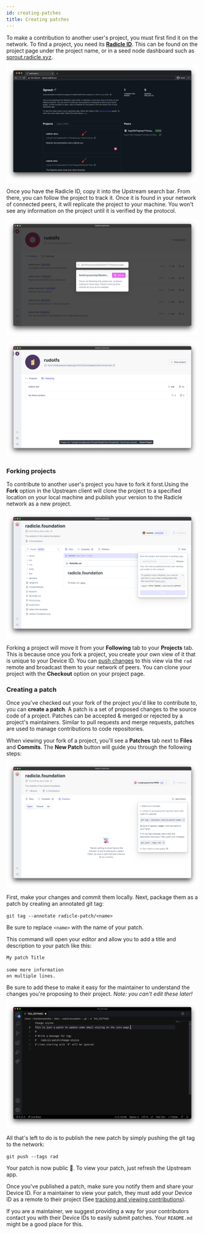 ```yaml
---
id: creating-patches
title: Creating patches
---
```


To make a contribution to another user's project, you must first find it on the
network. To find a project, you need its [**Radicle ID**][ri]. This can be found
on the project page under the project name, or in a seed node dashboard such as
[sprout.radicle.xyz](http://sprout.radicle.xyz).

![Identity][id]

Once you have the Radicle ID, copy it into the Upstream search bar. From there,
you can follow the project to track it. Once it is found in your network of
connected peers, it will replicate the project to your machine. You won't see
any information on the project until it is verified by the protocol.

![Search bar][sb]

![Found Project][fp]

### Forking projects

To contribute to another user's project you have to fork it forst.Using the
**Fork** option in the Upstream client will clone the project to a specified
location on your local machine and publish your version to the Radicle network
as a new project.

![Fork Project][fo]

 Forking a project will move it from your **Following** tab to your **Projects**
tab. This is because once you fork a project, you create your own view of it
that is unique to your Device ID. You can [push changes][pc] to this view via
the `rad` remote and broadcast them to your network of peers. You can clone your
project with the **Checkout** option on your project page.

### Creating a patch

Once you've checked out your fork of the project you'd like to contribute to,
you can **create a patch**. A patch is a set of proposed changes to the source
code of a project. Patches can be accepted & merged or rejected by a project's
maintainers. Similar to pull requests and merge requests, patches are used to
manage contributions to code repositories.

When viewing your fork of a project, you'll see a **Patches** tab next to
**Files** and **Commits**. The **New Patch** button will guide you through the
following steps:

![New Patch][np]

First, make your changes and commit them locally. Next, package them as a patch
by creating an annotated git tag:

`git tag --annotate radicle-patch/<name>`

Be sure to replace `<name>` with the name of your patch.

This command will open your editor and allow you to add a title and description
to your patch like this:

```
My patch Title

some more information
on multiple lines.
```

 Be sure to add these to make it easy for the maintainer to understand the
changes you're proposing to their project. *Note: you can't edit these later!*

![Tag Message][tm]

All that's left to do is to publish the new patch by simply pushing the git tag
to the network:

`git push --tags rad`

Your patch is now public 🎉. To view your patch, just refresh the Upstream app.

Once you've published a patch, make sure you notify them and share your Device
ID. For a maintainer to view your patch, they must add your Device ID as a
remote to their project (See [tracking and viewing contributions][tv]).

If you are a maintainer, we suggest providing a way for your contributors
contact you with their Device IDs to easily submit patches. Your `README.md`
might be a good place for this.

[pc]: pushing-changes.md
[tv]: tracking-and-viewing.md
[ri]: understanding-radicle/glossary.md/#radicle-id

[id]: /img/radicle-id-seed-node.png
[sb]: /img/search-bar.png
[fp]: /img/project-found.png
[fo]: /img/fork-project.png
[np]: /img/new-patch.png
[tm]: /img/tag-message.png
